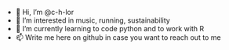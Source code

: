 - 👋 Hi, I’m @c-h-lor
- 👀 I’m interested in music, running, sustainability
- 🌱 I’m currently learning to code python and to work with R
- 📫 Write me here on github in case you want to reach out to me

<!---
c-h-lor/c-h-lor is a ✨ special ✨ repository because its `README.md` (this file) appears on your GitHub profile.
You can click the Preview link to take a look at your changes.
--->
